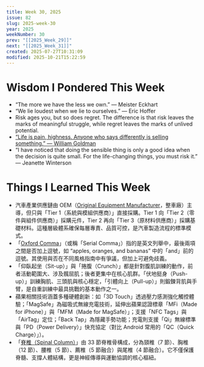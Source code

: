 ```yaml
---
title: Week 30, 2025
issue: 82
slug: 2025-week-30
year: 2025
weekNumber: 30
prev: "[[2025_Week_29]]"
next: "[[2025_Week_31]]"
created: 2025-07-27T10:31:09
modified: 2025-10-21T15:22:59
---
```


# Wisdom I Pondered This Week

* “The more we have the less we own.” — Meister Eckhart
* “We lie loudest when we lie to ourselves.” — Eric Hoffer
* Risk ages you, but so does regret. The difference is that risk leaves the marks of meaningful struggle, while regret leaves the marks of unlived potential.
* [“Life is pain, highness. Anyone who says differently is selling something.” — William Goldman](https://www.goodreads.com/quotes/1387-life-is-pain-highness-anyone-who-says-differently-is-selling)
* “I have noticed that doing the sensible thing is only a good idea when the decision is quite small. For the life-changing things, you must risk it.” — Jeanette Winterson

# Things I Learned This Week

* 汽車產業供應鏈由 OEM（[Original Equipment Manufacturer](https://en.wikipedia.org/wiki/Original_equipment_manufacturer)，整車廠）主導，但只與「Tier 1（系統與模組供應商）」直接採購。Tier 1 向「Tier 2（零件與組件供應商）」採購元件，Tier 2 再向「Tier 3（原材料供應商）」採購基礎材料。這種層級體系確保每層專責、品質可控，是汽車製造流程的標準模式。
* 「[Oxford Comma](https://www.google.com/search?q=Oxford+Comma)」（或稱「Serial Comma」）指的是英文列舉中，最後兩項之間是否加上逗號，如 “apples, oranges, and bananas” 中的「and」前的逗號。其使用與否在不同風格指南中有爭議，但加上可避免歧義。
* 「仰臥起坐（Sit-up）」與「捲腹（Crunch）」都是針對腹肌訓練的動作，前者活動範圍大、涉及髖屈肌；後者更集中在核心肌群。「伏地挺身（Push-up）」訓練胸肌、三頭肌與核心穩定，「引體向上（Pull-up）」則鍛鍊背肌與手臂，是自重訓練中最具挑戰的基本動作之一。
* 蘋果相關技術涵蓋多種硬體創新：如「3D Touch」透過壓力感測強化觸控體驗；「MagSafe」為磁吸式無線充電技術，延伸出蘋果認證標章「MFi（Made for iPhone）」與「MFM（Made for MagSafe）」；支援「NFC Tags」與「AirTag」定位；「Back Tap」為隱藏手勢功能；充電則支援「Qi」無線標準與「PD（Power Delivery）」快充協定（對比 Android 常用的「QC（Quick Charge）」）。
* 「[脊椎（Spinal Column）](https://en.wikipedia.org/wiki/Vertebral_column)」由 33 節脊椎骨構成，分為頸椎（7 節）、胸椎（12 節）、腰椎（5 節）、薦椎（5 節融合）與尾椎（4 節融合）。它不僅保護脊髓、支撐人體結構，更是神經傳導與運動協調的核心樞紐。
